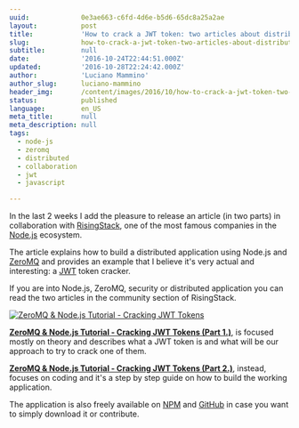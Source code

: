 ```yaml
---
uuid:             0e3ae663-c6fd-4d6e-b5d6-65dc8a25a2ae
layout:           post
title:            'How to crack a JWT token: two articles about distributed computing, ZeroMQ & Node.js'
slug:             how-to-crack-a-jwt-token-two-articles-about-distributed-computing-zeromq-node-js
subtitle:         null
date:             '2016-10-24T22:44:51.000Z'
updated:          '2016-10-28T22:24:42.000Z'
author:           'Luciano Mammino'
author_slug:      luciano-mammino
header_img:       /content/images/2016/10/how-to-crack-a-jwt-token-two-articles-about-distributed-computing-zeromq-node-js.jpg
status:           published
language:         en_US
meta_title:       null
meta_description: null
tags:
  - node-js
  - zeromq
  - distributed
  - collaboration
  - jwt
  - javascript

---
```


In the last 2 weeks I add the pleasure to release an article (in two parts) in collaboration with [RisingStack](http://risingstack.com/), one of the most famous companies in the [Node.js](/tag/node-js) ecosystem.

The article explains how to build a distributed application using Node.js and [ZeroMQ](/tag/zeromq) and provides an example that I believe it's very actual and interesting: a [JWT](/tag/jwt) token cracker.

If you are into Node.js, ZeroMQ, security or distributed application you can read the two articles in the community section of RisingStack.

[![ZeroMQ & Node.js Tutorial - Cracking JWT Tokens](/content/images/2016/10/zeromq-nodejs-tutorial-cracking-jwt-tokens.jpg)](https://community.risingstack.com/zeromq-node-js-cracking-jwt-tokens-1/)

**[ZeroMQ & Node.js Tutorial - Cracking JWT Tokens (Part 1.)](https://community.risingstack.com/zeromq-node-js-cracking-jwt-tokens-1/)**, is focused mostly on theory and describes what a JWT token is and what will be our approach to try to crack one of them.

**[ZeroMQ & Node.js Tutorial - Cracking JWT Tokens (Part 2.)](https://community.risingstack.com/zeromq-node-js-cracking-jwt-tokens-part2/)**, instead, focuses on coding and it's a step by step guide on how to build the working application.

The application is also freely available on [NPM](https://www.npmjs.com/package/distributed-jwt-cracker) and [GitHub](https://github.com/lmammino/distributed-jwt-cracker) in case you want to simply download it or contribute.
